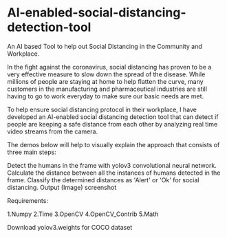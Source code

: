 # AI-enabled-social-distancing-detection-tool

An AI based Tool to help out Social Distancing in the Community and Workplace.

In the fight against the coronavirus, social distancing has proven to be a very effective measure to slow down the spread of the disease. While millions of people are staying at home to help flatten the curve, many customers in the manufacturing and pharmaceutical industries are still having to go to work everyday to make sure our basic needs are met.

To help ensure social distancing protocol in their workplace, I have developed an AI-enabled social distancing detection tool that can detect if people are keeping a safe distance from each other by analyzing real time video streams from the camera.

The demos below will help to visually explain the approach that consists of three main steps:

Detect the humans in the frame with yolov3 convolutional neural network.
Calculate the distance between all the instances of humans detected in the frame.
Classify the determined distances as 'Alert' or 'Ok' for social distancing.
Output (Image)
screenshot

Requirements:

1.Numpy
2.Time
3.OpenCV
4.OpenCV_Contrib
5.Math


Download yolov3.weights for COCO dataset
